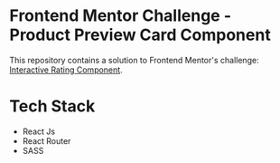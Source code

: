 # Frontend Mentor Challenge - Product Preview Card Component

This repository contains a solution to Frontend Mentor's challenge: [Interactive Rating Component](https://www.frontendmentor.io/challenges/interactive-rating-component-koxpeBUmI).

# Tech Stack

- React Js
- React Router
- SASS
